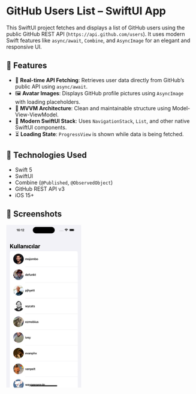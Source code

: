 
# GitHub Users List – SwiftUI App

This SwiftUI project fetches and displays a list of GitHub users using the public GitHub REST API (`https://api.github.com/users`). It uses modern Swift features like `async/await`, `Combine`, and `AsyncImage` for an elegant and responsive UI.

## 🚀 Features

- 📡 **Real-time API Fetching**: Retrieves user data directly from GitHub’s public API using `async/await`.
- 🖼️ **Avatar Images**: Displays GitHub profile pictures using `AsyncImage` with loading placeholders.
- 🔄 **MVVM Architecture**: Clean and maintainable structure using Model-View-ViewModel.
- 📱 **Modern SwiftUI Stack**: Uses `NavigationStack`, `List`, and other native SwiftUI components.
- ⏳ **Loading State**: `ProgressView` is shown while data is being fetched.

## 🧪 Technologies Used

- Swift 5
- SwiftUI
- Combine (`@Published`, `@ObservedObject`)
- GitHub REST API v3
- iOS 15+

## 📸 Screenshots
<img src="https://github.com/sudesuvar/userListProject/blob/main/1.png" width="200" />

